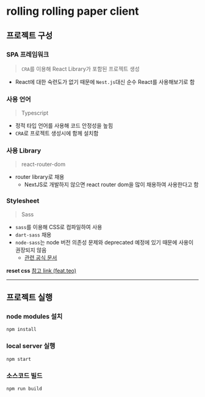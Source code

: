 # rolling rolling paper client

## 프로젝트 구성

### SPA 프레임워크

> `CRA`를 이용해 React Library가 포함된 프로젝트 생성

- React에 대한 숙련도가 없기 때문에 `Nest.js`대신 순수 React를 사용해보기로 함

### 사용 언어

> Typescript

- 정적 타입 언어를 사용해 코드 안정성을 높힘
- `CRA`로 프로젝트 생성시에 함께 설치함

### 사용 Library

> react-router-dom

- router library로 채용
  - NextJS로 개발하지 않으면 react router dom을 많이 채용하여 사용한다고 함

### Stylesheet

> Sass

- `sass`를 이용해 CSS로 컴파일하여 사용
- `dart-sass` 채용
- `node-sass`는 node 버전 의존성 문제와 deprecated 예정에 있기 때문에 사용이 권장되지 않음
  - [관련 공식 문서](https://sass-lang.com/libsass)

**reset css**
[참고 link (feat.teo)](https://velog.io/@teo/2022-CSS-Reset-다시-써보기)

---

## 프로젝트 실행

### node modules 설치

```
npm install
```

### local server 실행

```
npm start
```

### 소스코드 빌드

```
npm run build
```
